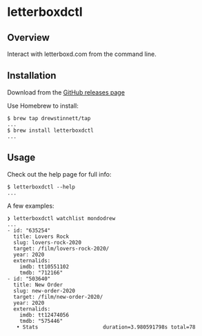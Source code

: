 # letterboxdctl

## Overview

Interact with letterboxd.com from the command line.

## Installation

Download from the [GitHub releases page](https://github.com/drewstinnett/letterboxdctl/releases)

Use Homebrew to install:

```shell
$ brew tap drewstinnett/tap
...
$ brew install letterboxdctl
...
```

## Usage

Check out the help page for full info:

```shell
$ letterboxdctl --help
...
```

A few examples:

```shell
❯ letterboxdctl watchlist mondodrew
...
- id: "635254"
  title: Lovers Rock
  slug: lovers-rock-2020
  target: /film/lovers-rock-2020/
  year: 2020
  externalids:
    imdb: tt10551102
    tmdb: "712166"
- id: "503640"
  title: New Order
  slug: new-order-2020
  target: /film/new-order-2020/
  year: 2020
  externalids:
    imdb: tt12474056
    tmdb: "575446"
   • Stats                     duration=3.980591798s total=78
```

